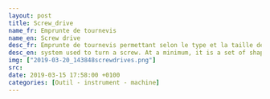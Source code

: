 ```yaml
---
layout: post
title: Screw_drive
name_fr: Emprunte de tournevis
name_en: Screw drive
desc_fr: Emprunte de tournevis permettant selon le type et la taille de visser ou dévisser différents types de vis.
desc_en: system used to turn a screw. At a minimum, it is a set of shaped cavities and protrusions on the screw head that allows torque to be applied to it. Usually, it also involves a mating tool, such as a screwdriver, that is used to turn it. https&#58;&#47;&#47;en.wikipedia.org&#47;wiki&#47;List_of_screw_drives
img: ["2019-03-20_143848screwdrives.png"]
src: 
date: 2019-03-15 17:58:00 +0100
categories: [Outil - instrument - machine]
---
```

